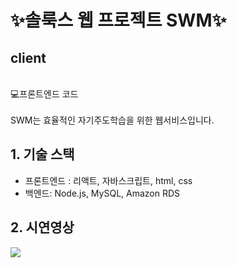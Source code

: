 # ✨솔룩스 웹 프로젝트 SWM✨
## client
<br/>
💻프론트엔드 코드
<br/>
<br/>
SWM는 효율적인 자기주도학습을 위한 웹서비스입니다.

## 1. 기술 스택
- 프론트엔드 : 리액트, 자바스크립트, html, css 
- 백엔드: Node.js, MySQL, Amazon RDS

## 2. 시연영상
<img src="https://user-images.githubusercontent.com/70836275/152638808-6a69a742-d90e-4a66-bef3-063ba21459e3.gif"></img>
